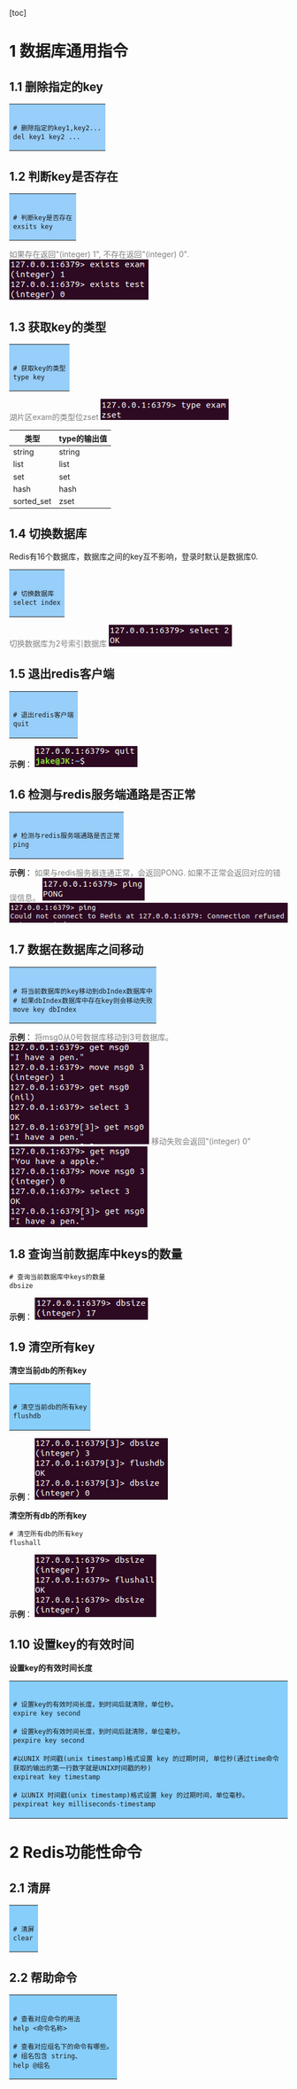 [toc]
# 1 数据库通用指令
## 1.1 删除指定的key
<table><tr><td bgcolor="97CEFA"></br>

```shell
# 删除指定的key1,key2...
del key1 key2 ...
```
</td></tr></table>

## 1.2 判断key是否存在
<table><tr><td bgcolor="97CEFA"></br>

```shell
# 判断key是否存在
exsits key
```
</td></tr></table>

<font color=Gray>如果存在返回"(integer) 1", 不存在返回"(integer) 0".</font>
![exists命令示例_1](img/exists命令示例_1.png)

## 1.3 获取key的类型
<table><tr><td bgcolor="97CEFA"></br>

```shell
# 获取key的类型
type key
```
</td></tr></table>

<font color=Gray>湖片区exam的类型位zset</font>
![type命令示例_1](img/type命令示例_1.png)

|   类型   |type的输出值|
|----------|-----------|
|string    |   string  | 
|list      |    list   |
|set       |    set    |
|hash      |    hash   |
|sorted_set|    zset   |

## 1.4 切换数据库
Redis有16个数据库，数据库之间的key互不影响，登录时默认是数据库0.
<table><tr><td bgcolor="97CEFA"></br>

```shell
# 切换数据库
select index
```
</td></tr></table>

<font color=Gray>切换数据库为2号索引数据库</font>
![select命令示例_1](img/select命令示例_1.png)

## 1.5 退出redis客户端
<table><tr><td bgcolor="97CEFA"></br>

```shell
# 退出redis客户端
quit
```
</td></tr></table>

**示例**：
![quit命令示例_1](img/quit命令示例_1.png)

## 1.6 检测与redis服务端通路是否正常
<table><tr><td bgcolor="97CEFA"></br>

```shell
# 检测与redis服务端通路是否正常
ping
```
</td></tr></table>

**示例**：
<font color=Gray>如果与redis服务器连通正常，会返回PONG. 如果不正常会返回对应的错误信息。</font>
![ping命令示例_1](img/ping命令示例_1.png)
![ping命令示例_2](img/ping命令示例_2.png)

## 1.7 数据在数据库之间移动
<table><tr><td bgcolor="97CEFA"></br>

```shell
# 将当前数据库的key移动到dbIndex数据库中
# 如果dbIndex数据库中存在key则会移动失败
move key dbIndex
```
</td></tr></table>

**示例**：
<font color=Gray>将msg0从0号数据库移动到3号数据库。</font>
![move命令示例_1](img/move命令示例_1.png)
<font color=Gray>移动失败会返回"(integer) 0"</font>
![move命令示例_2](img/move命令示例_2.png)

## 1.8 查询当前数据库中keys的数量
```shell
# 查询当前数据库中keys的数量
dbsize
```
</td></tr></table>

**示例**：
![dbsize命令示例_1](img/dbsize命令示例_1.png)

## 1.9 清空所有key
**清空当前db的所有key**
<table><tr><td bgcolor="#87CEFA"></br>

```shell
# 清空当前db的所有key
flushdb
```
</td></tr></table>

**示例**：
![flushdb命令示例_1](img/flushdb命令示例_1.png)

**清空所有db的所有key**
```shell
# 清空所有db的所有key
flushall
```
</td></tr></table>

**示例**：
![flushall命令示例_1](img/flushall命令示例_1.png)

## 1.10 设置key的有效时间
**设置key的有效时间长度**
<table><tr><td bgcolor="#87CEFA"></br>

```shell
# 设置key的有效时间长度，到时间后就清除，单位秒。
expire key second

# 设置key的有效时间长度，到时间后就清除，单位毫秒。
pexpire key second

#以UNIX 时间戳(unix timestamp)格式设置 key 的过期时间, 单位秒(通过time命令获取的输出的第一行数字就是UNIX时间戳的秒)
expireat key timestamp

# 以UNIX 时间戳(unix timestamp)格式设置 key 的过期时间，单位毫秒。
pexpireat key milliseconds-timestamp
```
</td></tr></table>

# 2 Redis功能性命令
## 2.1 清屏
<table><tr><td bgcolor="#87CEFA"></br>

```shell
# 清屏
clear
```
</td></tr></table>

## 2.2 帮助命令
<table><tr><td bgcolor="#87CEFA"></br>

```shell
# 查看对应命令的用法
help <命令名称>

# 查看对应组名下的命令有哪些。
# 组名包含 string、
help @组名
```
</td></tr></table>


